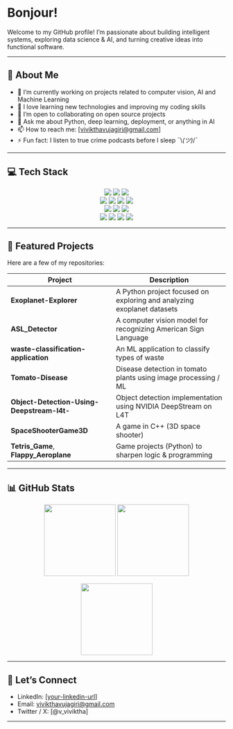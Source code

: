 # Bonjour!

Welcome to my GitHub profile! I’m passionate about building intelligent systems, exploring data science & AI, and turning creative ideas into functional software.  

---

## 🚀 About Me

- 🔭 I’m currently working on projects related to computer vision, AI and Machine Learning
- 🌱 I love learning new technologies and improving my coding skills  
- 👯 I’m open to collaborating on open source projects  
- 💬 Ask me about Python, deep learning, deployment, or anything in AI  
- 📫 How to reach me: [vivikthavujagiri@gmail.com]  
- ⚡ Fun fact: I listen to true crime podcasts before I sleep ¯⁠\⁠_⁠(⁠ツ⁠)⁠_⁠/⁠¯
---

## 💻 Tech Stack

<p align="center">
  <!-- Languages -->
  <img src="https://img.shields.io/badge/Python-3776AB?style=for-the-badge&logo=python&logoColor=white" />
  <img src="https://img.shields.io/badge/C++-00599C?style=for-the-badge&logo=c%2B%2B&logoColor=white" />
  <img src="https://img.shields.io/badge/JavaScript-F7DF1E?style=for-the-badge&logo=javascript&logoColor=black" />

  <!-- Frameworks & Libraries -->
  <br>
  <img src="https://img.shields.io/badge/TensorFlow-FF6F00?style=for-the-badge&logo=tensorflow&logoColor=white" />
  <img src="https://img.shields.io/badge/PyTorch-EE4C2C?style=for-the-badge&logo=pytorch&logoColor=white" />
  <img src="https://img.shields.io/badge/OpenCV-27338e?style=for-the-badge&logo=opencv&logoColor=white" />
  <img src="https://img.shields.io/badge/scikit--learn-F7931E?style=for-the-badge&logo=scikit-learn&logoColor=white" />

  <!-- Web & Backend -->
  <br>
  <img src="https://img.shields.io/badge/Flask-000000?style=for-the-badge&logo=flask&logoColor=white" />
  <img src="https://img.shields.io/badge/Django-092E20?style=for-the-badge&logo=django&logoColor=white" />
  <img src="https://img.shields.io/badge/Node.js-339933?style=for-the-badge&logo=node.js&logoColor=white" />

  <!-- Tools & Platforms -->
  <br>
  <img src="https://img.shields.io/badge/Docker-2496ED?style=for-the-badge&logo=docker&logoColor=white" />
  <img src="https://img.shields.io/badge/Git-F05032?style=for-the-badge&logo=git&logoColor=white" />
  <img src="https://img.shields.io/badge/Linux-FCC624?style=for-the-badge&logo=linux&logoColor=black" />
  <img src="https://img.shields.io/badge/OpenGL-5586A4?style=for-the-badge&logo=opengl&logoColor=white" />
</p>

---

## 📂 Featured Projects

Here are a few of my repositories:

| Project | Description |
|---|---|
| **Exoplanet-Explorer** | A Python project focused on exploring and analyzing exoplanet datasets |
| **ASL_Detector** | A computer vision model for recognizing American Sign Language |
| **waste-classification-application** | An ML application to classify types of waste |
| **Tomato-Disease** | Disease detection in tomato plants using image processing / ML |
| **Object-Detection-Using-Deepstream-l4t-** | Object detection implementation using NVIDIA DeepStream on L4T |
| **SpaceShooterGame3D** | A game in C++ (3D space shooter) |
| **Tetris_Game**, **Flappy_Aeroplane** | Game projects (Python) to sharpen logic & programming |

---

## 📊 GitHub Stats

<p align="center">
  <!-- Overall GitHub Stats -->
  <img src="https://github-readme-stats.vercel.app/api?username=Viviktha0709&show_icons=true&theme=tokyonight&hide_border=true" height="165" />
  
  <!-- Top Languages -->
  <img src="https://github-readme-stats.vercel.app/api/top-langs/?username=Viviktha0709&layout=compact&theme=tokyonight&hide_border=true" height="165" />
</p>

<p align="center">
  <!-- Streak Stats -->
  <img src="https://streak-stats.demolab.com?user=Viviktha0709&theme=tokyonight&hide_border=true" height="165" />
</p>

---

## 🤝 Let’s Connect

- LinkedIn: [[your-linkedin-url](https://www.linkedin.com/in/vivikthavujagiri/)]  
- Email: vivikthavujagiri@gmail.com  
- Twitter / X: [@v_viviktha]  
---
